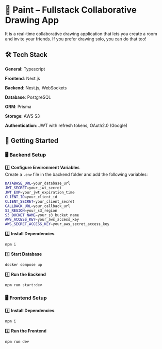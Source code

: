 # 🎨 Paint – Fullstack Collaborative Drawing App  

It is a real-time collaborative drawing application that lets you create a room and invite your friends. If you prefer drawing solo, you can do that too!  

## 🛠 Tech Stack

**General**:
Typescript

**Frontend**:
Next.js

**Backend**:
Nest.js, WebSockets

**Database**:
PostgreSQL

**ORM**:
Prisma

**Storage**:
AWS S3

**Authentication**:
JWT with refresh tokens, OAuth2.0 (Google)


## 🚀 Getting Started  

### 🖥️ Backend Setup  

1️⃣ **Configure Environment Variables**  
Create a `.env` file in the backend folder and add the following variables:  

```bash
DATABASE_URL=your_database_url
JWT_SECRET=your_jwt_secret
JWT_EXP=your_jwt_expiration_time
CLIENT_ID=your_client_id
CLIENT_SECRET=your_client_secret
CALLBACK_URL=your_callback_url
S3_REGION=your_s3_region
S3_BUCKET_NAME=your_s3_bucket_name
AWS_ACCESS_KEY=your_aws_access_key
AWS_SECRET_ACCESS_KEY=your_aws_secret_access_key
```

2️⃣ **Install Dependencies**  
```bash
npm i
```

3️⃣ **Start Database**  
```bash
docker compose up
```

4️⃣ **Run the Backend**  
```bash
npm run start:dev
```

### 🖥️ Frontend Setup  

1️⃣ **Install Dependencies**  
```bash
npm i
```

2️⃣ **Run the Frontend**  
```bash
npm run dev
```
